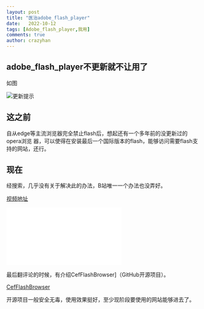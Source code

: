 ```yaml
---
layout: post
title: "医治adobe_flash_player"
date:   2022-10-12
tags: [Adobe_flash_player,我用]
comments: true
author: crazyhan
---
```


## adobe_flash_player不更新就不让用了

如图

![更新提示](https://raw.staticdn.net/hanlinniao/hanlinniao.github.io/master/images/2022-10-12-Adobe_flash_player_%E6%9B%B4%E6%96%B0%E6%8F%90%E7%A4%BA_screenshot.png)

## 这之前

自从edge等主流浏览器完全禁止flash后，想起还有一个多年前的没更新过的opera浏览
器，可以使得在安装最后一个国际版本的flash，能够访问需要flash支持的网站，还行。

## 现在

经搜索，几乎没有关于解决此的办法，B站唯一一个办法也没弄好。

[视频地址](https://www.bilibili.com/video/av938921690)

<iframe src="//player.bilibili.com/player.html?aid=938921690&bvid=BV1vT4y167qk&cid=716634935&page=1" scrolling="no" border="0" frameborder="no" framespacing="0" allowfullscreen="true"> </iframe>

最后翻评论的时候，有介绍CefFlashBrowser]（GitHub开源项目）。

[CefFlashBrowser](https://github.com/Mzying2001/CefFlashBrowser)

开源项目一般安全无毒，使用效果挺好，至少现阶段要使用的网站能够进去了。

